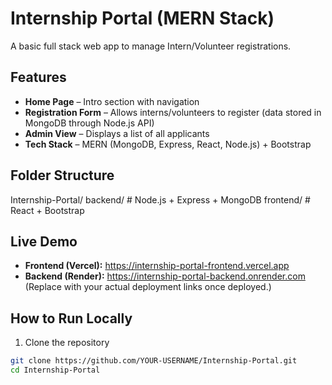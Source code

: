 # Internship Portal (MERN Stack)
A basic full stack web app to manage Intern/Volunteer registrations.

## Features
- **Home Page** – Intro section with navigation
- **Registration Form** – Allows interns/volunteers to register (data stored in MongoDB through Node.js API)
- **Admin View** – Displays a list of all applicants
- **Tech Stack** – MERN (MongoDB, Express, React, Node.js) + Bootstrap

## Folder Structure
Internship-Portal/
   backend/    # Node.js + Express + MongoDB
   frontend/   # React + Bootstrap

## Live Demo
- **Frontend (Vercel):** https://internship-portal-frontend.vercel.app
- **Backend (Render):** https://internship-portal-backend.onrender.com
(Replace with your actual deployment links once deployed.)

## How to Run Locally
1. Clone the repository
```bash
git clone https://github.com/YOUR-USERNAME/Internship-Portal.git
cd Internship-Portal
